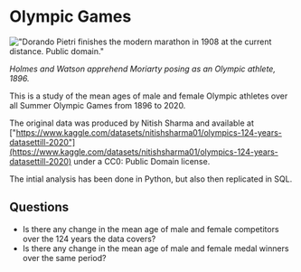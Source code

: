 # Olympic Games

!["Dorando Pietri finishes the modern marathon in 1908 at the current distance. Public domain."](https://upload.wikimedia.org/wikipedia/commons/3/31/Dorando_Pietri_1908.jpg)

_Holmes and Watson apprehend Moriarty posing as an Olympic athlete, 1896._

This is a study of the mean ages of male and female Olympic athletes over all Summer Olympic Games from 1896 to 2020.

The original data was produced by Nitish Sharma and available at ["https://www.kaggle.com/datasets/nitishsharma01/olympics-124-years-datasettill-2020"](https://www.kaggle.com/datasets/nitishsharma01/olympics-124-years-datasettill-2020) under a CC0: Public Domain license.

The intial analysis has been done in Python, but also then replicated in SQL.

## Questions

- Is there any change in the mean age of male and female competitors over the 124 years the data covers?
- Is there any change in the mean age of male and female medal winners over the same period?
